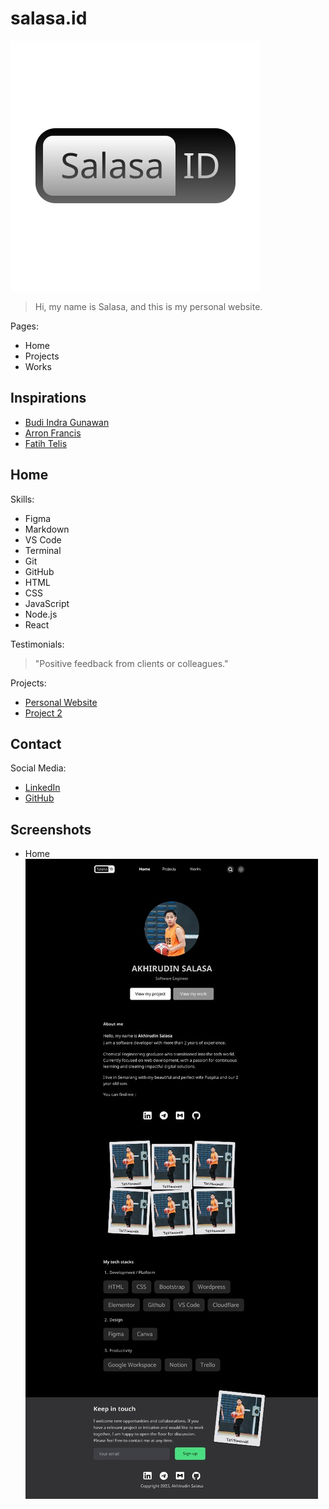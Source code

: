 # salasa.id

![Logo](/assets/icons/salasa-logo-dark.svg)

> Hi, my name is Salasa, and this is my personal website.

Pages:

- Home
- Projects
- Works

## Inspirations

- [Budi Indra Gunawan](https://budigunawan.com)
- [Arron Francis](https://aaronfrancis.com)
- [Fatih Telis](https://fatihtelis.com/)

## Home

Skills:

- Figma
- Markdown
- VS Code
- Terminal
- Git
- GitHub
- HTML
- CSS
- JavaScript
- Node.js
- React

Testimonials:

> "Positive feedback from clients or colleagues."

Projects:

- [Personal Website](https://salasa.id)
- [Project 2](#)

## Contact

Social Media:

- [LinkedIn](https://linkedin.com/in/salasaakhr)
- [GitHub](https://github.com/salasaa)

## Screenshots

- Home  
  ![Home](/assets/images/home-dark.jpeg)
